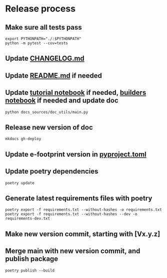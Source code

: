 # Release process

## Make sure all tests pass

```shell
export PYTHONPATH="./:$PYTHONPATH"
python -m pytest --cov=tests
```

## Update [CHANGELOG.md](CHANGELOG.md)

## Update [README.md](README.md) if needed

## Update [tutorial notebook](tutorial.ipynb) if needed, [builders notebook](docs_sources/doc_utils/builders.ipynb) if needed and update doc

```shell
python docs_sources/doc_utils/main.py
```

## Release new version of doc

```shell
mkdocs gh-deploy
```

## Update e-footprint version in [pyproject.toml](pyproject.toml)

## Update poetry dependencies

```shell
poetry update
```

## Generate latest requirements files with poetry

```shell
poetry export -f requirements.txt --without-hashes -o requirements.txt 
poetry export -f requirements.txt --without-hashes --dev -o requirements-dev.txt 
```

## Make new version commit, starting with [Vx.y.z]

## Merge main with new version commit, and publish package

```shell
poetry publish --build
```